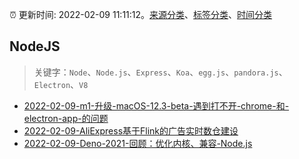 :alarm_clock: 更新时间: 2022-02-09 11:11:12。[来源分类](../README.md)、[标签分类](../TAGS.md)、[时间分类](../TIMELINE.md)

## NodeJS


> 关键字：`Node`、`Node.js`、`Express`、`Koa`、`egg.js`、`pandora.js`、`Electron`、`V8`



- [2022-02-09-m1-升级-macOS-12.3-beta-遇到打不开-chrome-和-electron-app-的问题](https://www.v2ex.com/t/832744) 
- [2022-02-09-AliExpress基于Flink的广告实时数仓建设](https://toutiao.io/k/zr283ak) 
- [2022-02-09-Deno-2021-回顾：优化内核、兼容-Node.js](https://toutiao.io/k/cjost47) 